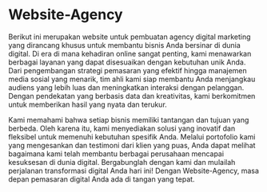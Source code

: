 # Website-Agency
Berikut ini merupakan website untuk pembuatan agency digital marketing yang dirancang khusus untuk membantu bisnis Anda bersinar di dunia digital. Di era di mana kehadiran online sangat penting, kami menawarkan berbagai layanan yang dapat disesuaikan dengan kebutuhan unik Anda. Dari pengembangan strategi pemasaran yang efektif hingga manajemen media sosial yang menarik, tim ahli kami siap membantu Anda menjangkau audiens yang lebih luas dan meningkatkan interaksi dengan pelanggan. Dengan pendekatan yang berbasis data dan kreativitas, kami berkomitmen untuk memberikan hasil yang nyata dan terukur.

Kami memahami bahwa setiap bisnis memiliki tantangan dan tujuan yang berbeda. Oleh karena itu, kami menyediakan solusi yang inovatif dan fleksibel untuk memenuhi kebutuhan spesifik Anda. Melalui portofolio kami yang mengesankan dan testimoni dari klien yang puas, Anda dapat melihat bagaimana kami telah membantu berbagai perusahaan mencapai kesuksesan di dunia digital. Bergabunglah dengan kami dan mulailah perjalanan transformasi digital Anda hari ini! Dengan Website-Agency, masa depan pemasaran digital Anda ada di tangan yang tepat.
